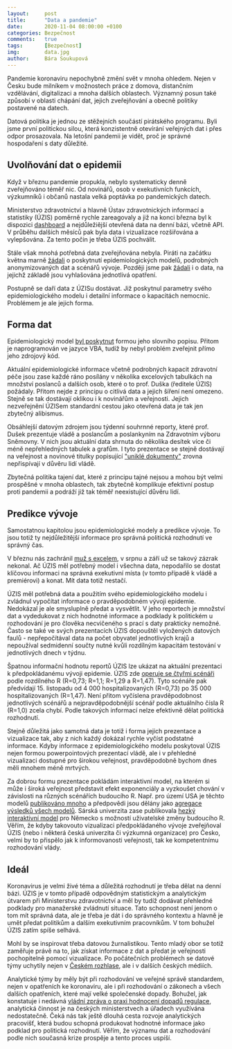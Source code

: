 ```yaml
---
layout:     post
title:      "Data a pandemie"
date:       2020-11-04 08:00:00 +0100
categories: Bezpečnost
comments:   true
tags:       [Bezpečnost]
img:        data.jpg
author:     Bára Soukupová
---
```


Pandemie koronaviru nepochybně změní svět v mnoha ohledem. Nejen v Česku bude milníkem v možnostech práce z domova, distančním vzdělávání, digitalizaci a mnoha dalších oblastech. Významný posun také způsobí v oblasti chápání dat, jejich zveřejňování a obecně politiky postavené na datech.

<!--more-->

Datová politika je jednou ze stěžejních součástí pirátského programu. Byli jsme první politickou silou, která konzistentně otevírání veřejných dat i přes odpor prosazovala. Na letošní pandemii je vidět, proč je správné hospodaření s daty důležité.

## Uvolňování dat o epidemii

Když v březnu pandemie propukla, nebylo systematicky denně zveřejňováno téměř nic. Od novinářů, osob v exekutivních funkcích, výzkumníků i občanů nastala velká poptávka po pandemických datech.

Ministerstvo zdravotnictví a hlavně Ústav zdravotnických informací a statistiky (ÚZIS) poměrně rychle zareagovaly a již na konci března byl k dispozici [dashboard](https://onemocneni-aktualne.mzcr.cz/covid-19) a nejdůležiější otevřená data na denní bázi, včetně API. V průběhu dalších měsíců pak byla data i vizualizace rozšiřována a vylepšována. Za tento počin je třeba ÚZIS pochválit.

Stále však mnohá potřebná data zveřejňována nebyla. Piráti na začátku května marně [žádali](https://www.pirati.cz/tiskove-zpravy/data-o-epidemii-vedcum.html) o poskytnutí epidemiologických modelů, podrobných anonymizovaných dat a scénářů vývoje. Později jsme pak [žádali](https://www.pirati.cz/tiskove-zpravy/opatreni-proti-koronaviru-pirati-svolali-vybor.html) i o data, na jejichž základě jsou vyhlašována jednotlivá opatření.

Postupně se daří data z ÚZISu dostávat. Již poskytnul parametry svého epidemiologického modelu i detailní informace o kapacitách nemocnic. Problémem je ale jejich forma.

## Forma dat

Epidemiologický model [byl poskytnut](https://www.dropbox.com/s/eg46eb5qzp2x76t/1_Metodicka_dokumentace_model_populacni_kratkodoby.pdf?dl=0) formou jeho slovního popisu. Přitom je naprogramován ve jazyce VBA, tudíž by nebyl problém zveřejnit přímo jeho zdrojový kód.

Aktuální epidemiologické informace včetně podrobných kapacit zdravotní péče jsou zase každé ráno posílány v několika excelových tabulkách na množství poslanců a dalších osob, které o to prof. Duška (ředitele ÚZIS) požádaly. Přitom nejde z principu o citlivá data a jejich šíření není omezeno. Stejně se tak dostávají oklikou i k novinářům a veřejnosti. Jejich nezveřejnění ÚZISem standardní cestou jako otevřená data je tak jen zbytečný alibismus.

Obsáhlejší datovým zdrojem jsou týdenní souhrnné reporty, které prof. Dušek prezentuje vládě a poslancům a poslankyním na Zdravotním výboru Sněmovny. V nich jsou aktuální data shrnuta do několika desítek více či méně nepřehledných tabulek a grafům. I tyto prezentace se stejně dostávají na veřejnost a novinové titulky popisující ["uniklé dokumenty"](https://prazsky.denik.cz/zpravy_region/na-konci-rijna-130-mrtvych-denne-podivejte-se-na-unikla-data-o-covidu-20201014.html) zrovna nepřispívají v důvěru lidí vládě.

Zbytečná politika tajení dat, které z principu tajné nejsou a mohou být velmi prospěšné v mnoha oblastech, tak zbytečně komplikuje efektivní postup proti pandemii a podráží již tak téměř neexistující důvěru lidí.

## Predikce vývoje

Samostatnou kapitolou jsou epidemiologické modely a predikce vývoje. To jsou totiž ty nejdůležitější informace pro správná politická rozhodnutí ve správný čas.

V březnu nás zachránil [muž s excelem](https://www.seznamzpravy.cz/clanek/tajemny-muz-ktery-na-jare-zachranil-cesko-exreditel-ceske-pojistovny-124767), v srpnu a září už se takový zázrak nekonal. Ač ÚZIS měl potřebný model i všechna data, nepodařilo se dostat klíčovou informaci na správná exekutivní místa (v tomto případě k vládě a premiérovi) a konat. Mít data totiž nestačí.

ÚZIS měl potřebná data a použitím svého epidemiologického modelu i zvládnul vypočítat informace o pravděpodobném vývoji epidemie. Nedokázal je ale smysluplně předat a vysvětlit. V jeho reportech je množství dat a vydedukovat z nich hodnotné informace a podklady k politickém u rozhodování je pro člověka necvičeného s prací s daty prakticky nemožné. Často se také ve svých prezentacích ÚZIS dopouštěl vyložených datových faulů - nepřepočítával data na počet obyvatel jednotlivých krajů a nepoužíval sedmidenní součty nutné kvůli rozdílným kapacitám testování v jednotlivých dnech v týdnu.

Špatnou informační hodnotu reportů ÚZIS lze ukázat na aktuální prezentaci k předpokládanému vývoji epidemie. ÚZIS zde [operuje se čtyřmi scénáři](https://www.seznamzpravy.cz/clanek/statistik-dusek-predpovedel-pristi-dva-tydny-v-nemocnicich-127394) podle rozdílného R (R=0,73; R=1,1; R=1,29 a R=1,47). Tyto scénáře pak předvídají 15. listopadu od 4 000 hospitalizovaných (R=0,73) po 35 000 hospitalizovaných (R=1,47). Není přitom vyčíslena pravděpodobnost jednotlivých scénářů a nejpravděpodobnější scénář podle aktuálního čísla R (R=1,0) zcela chybí. Podle takových informací nelze efektivně dělat politická rozhodnutí.

Stejně důležitá jako samotná data je totiž i forma jejich prezentace a vizualizace tak, aby z nich každý dokázal rychle vyčíst podstatné informace. Kdyby informace z epidemiologického modelu poskytoval ÚZIS nejen formou powerpointových prezentací vládě, ale i v přehledné vizualizaci dostupné pro širokou veřejnost, pravděpodobně bychom dnes měli mnohem méně mrtvých.

Za dobrou formu prezentace pokládám interaktivní model, na kterém si může i široká veřejnost představit efekt exponenciály a vyzkoušet chování v závislosti na různých scénářích budoucího R. Např. pro území USA je těchto modelů [publikováno mnoho](https://www.cdc.gov/coronavirus/2019-ncov/cases-updates/forecasts-cases.html) a předpovědi jsou dělány jako [agregace výsledků všech modelů](https://viz.covid19forecasthub.org/). Sárská univerzita zase publikovala [hezký interaktivní model](https://shiny.covid-simulator.com/covidsim/) pro Německo s možností uživatelské změny budoucího R. Věřím, že kdyby takovouto vizualizaci předpokládaného vývoje zveřejňoval ÚZIS (nebo i některá česká univerzita či výzkumná organizace) pro Česko, velmi by to přispělo jak k informovanosti veřejnosti, tak ke kompetentnímu rozhodování vlády.

## Ideál

Koronavirus je velmi živé téma a důležitá rozhodnutí je třeba dělat na denní bázi. ÚZIS je v tomto případě odpovědným  statistickým a analytickým útvarem při Ministerstvu zdravotnictví a měl by tudíž dodávat přehledné podklady pro manažerské zvládnutí situace. Tato schopnost není jenom o tom mít správná data, ale je třeba je dát i do správného kontextu a hlavně je umět předat politikům a dalším exekutivním pracovníkům. V tom bohužel ÚZIS zatím spíše selhává.

Mohl by se inspirovat třeba datovou žurnalistikou. Tento mladý obor se totiž zaměřuje právě na to, jak získat informace z dat a předat je veřejnosti pochopitelně pomocí vizualizace. Po počátečních problémech se datové týmy uchytily nejen v [Českém rozhlase](https://www.irozhlas.cz/zpravy-tag/datova-zurnalistika), ale i v dalších českých médiích.

Analytické týmy by měly být při rozhodování ve veřejné správě standardem, nejen v opatřeních ke koronaviru, ale i při rozhodování o zákonech a všech dalších opatřeních, které mají velké společenské dopady. Bohužel, jak konstatuje i nedávná [vládní zpráva o praxi hodnocení dopadů regulace](https://ria.vlada.cz/wp-content/uploads/Zpr%C3%A1va-k-%C5%A1et%C5%99en%C3%AD-praxe-RIA-2019.pdf), analytická činnost je na českých ministerstvech a úřadech využívána nedostatečně. Čeká nás tak ještě dlouhá cesta rozvoje analytických pracovišť, která budou schopná produkovat hodnotné informace jako podklad pro politická rozhodnutí. Věřím, že významu dat a rozhodování podle nich současná krize prospěje a tento proces uspíší.
